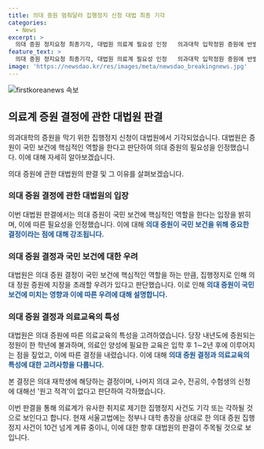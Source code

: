 ```yaml
---
title: 의대 증원 멈춰달라 집행정지 신청 대법 최종 기각
categories:
  - News
excerpt: >
  의대 증원 정지요청 최종기각, 대법원 의료계 필요성 인정   의과대학 입학정원 증원에 반발한 18명의 의대 관계자들의 집행정지 신청이 대법원에서 기각되었다. 대법원은 의대 증원의 필요성을 인정하며 특히 국민 보건에 핵심적인 역할을 한다고 강조했다. 결정의 이유로는 의대 생에게만 적용된 것과 의료계 혼란을 방지하기 위함도 언급됐다. 사진= 대법원
feature_text: >
  의대 증원 정지요청 최종기각, 대법원 의료계 필요성 인정   의과대학 입학정원 증원에 반발한 18명의 의대 관계자들의 집행정지 신청이 대법원에서 기각되었다. 대법원은 의대 증원의 필요성을 인정하며 특히 국민 보건에 핵심적인 역할을 한다고 강조했다. 결정의 이유로는 의대 생에게만 적용된 것과 의료계 혼란을 방지하기 위함도 언급됐다. 사진= 대법원
image: 'https://newsdao.kr/res/images/meta/newsdao_breakingnews.jpg'
---
```


<p><img src="https://newsdao.kr/res/images/meta/newsdao_breakingnews.jpg" alt="firstkoreanews 속보" /></p>

<h2 data-ke-size="size26">의료계 증원 결정에 관한 대법원 판결</h2>

<p>의과대학의 증원을 막기 위한 집행정지 신청이 대법원에서 기각되었습니다. 대법원은 증원이 국민 보건에 핵심적인 역할을 한다고 판단하여 의대 증원의 필요성을 인정했습니다. 이에 대해 자세히 알아보겠습니다.</p>

<p data-ke-size="size16">의대 증원에 관한 대법원의 판결 및 그 이유를 살펴보겠습니다.</p>

<h3 data-ke-size="size22">의대 증원 결정에 관한 대법원의 입장</h3>

<p>이번 대법원 판결에서는 의대 증원이 국민 보건에 핵심적인 역할을 한다는 입장을 밝히며, 이에 따른 필요성을 인정했습니다. 이에 대해 <b><span style="color: #1a5490;">의대 증원이 국민 보건을 위해 중요한 결정이라는 점에 대해 강조됩니다.</span></b></p>

<h3 data-ke-size="size22">의대 증원 결정과 국민 보건에 대한 우려</h3>

<p>대법원은 의대 증원 결정이 국민 보건에 핵심적인 역할을 하는 만큼, 집행정지로 인해 의대 정원 증원에 지장을 초래할 우려가 있다고 판단했습니다. 이로 인해 <b><span style="color: #1a5490;">의대 증원이 국민 보건에 미치는 영향과 이에 따른 우려에 대해 설명합니다.</span></b></p>

<h3 data-ke-size="size22">의대 증원 결정과 의료교육의 특성</h3>

<p>대법원은 의대 증원에 따른 의료교육의 특성을 고려하였습니다. 당장 내년도에 증원되는 정원이 한 학년에 불과하며, 의료인 양성에 필요한 교육은 입학 후 1∼2년 후에 이루어지는 점을 짚었고, 이에 따른 결정을 내렸습니다. 이에 대해 <b><span style="color: #1a5490;">의대 증원 결정과 의료교육의 특성에 대한 고려사항을 다룹니다.</span></b></p>

<p>본 결정은 의대 재학생에 해당하는 결정이며, 나머지 의대 교수, 전공의, 수험생의 신청에 대해선 '원고 적격'이 없다고 판단하여 각하했습니다. </p>

<p>이번 판결을 통해 의료계가 유사한 취지로 제기한 집행정지 사건도 기각 또는 각하될 것으로 보인다고 합니다. 현재 서울고법에는 정부나 대학 총장을 상대로 한 의대 증원 집행정지 사건이 10건 넘게 계류 중이니, 이에 대한 향후 대법원의 판결이 주목될 것으로 보입니다.</p>

<p data-ke-size="size16">&nbsp;</p>

